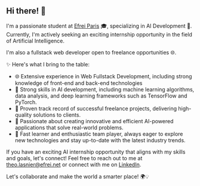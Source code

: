 **Hi there! 👋**
------------------


I'm a passionate student at <ins>Efrei Paris</ins> 🎓, specializing in AI Development 🚀. Currently, I'm actively seeking an exciting internship opportunity in the field of Artificial Intelligence.

I'm also a fullstack web developer open to freelance opportunities 🌐.

✨ Here's what I bring to the table:

- 🌐 Extensive experience in Web Fullstack Development, including strong knowledge of front-end and back-end technologies 
- 🤖 Strong skills in AI development, including machine learning algorithms, data analysis, and deep learning frameworks such as TensorFlow and PyTorch.
- 💼 Proven track record of successful freelance projects, delivering high-quality solutions to clients.
- 🎯 Passionate about creating innovative and efficient AI-powered applications that solve real-world problems.
- 🌱 Fast learner and enthusiastic team player, always eager to explore new technologies and stay up-to-date with the latest industry trends.

If you have an exciting AI internship opportunity that aligns with my skills and goals, let's connect! Feel free to reach out to me at theo.lasnier@efrei.net or connect with me on [LinkedIn](https://www.linkedin.com/in/theo-lasnier/).

Let's collaborate and make the world a smarter place! 🌍💡
